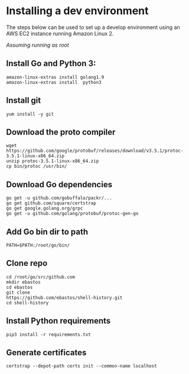 
# Installing a dev environment

The steps below can be used to set up a develop environment using an AWS EC2 instance running Amazon Linux 2.

*Assuming running as root* 

## Install Go and Python 3:

```
amazon-linux-extras install golang1.9
amazon-linux-extras install  python3
```

## Install git
```
yum install -y git
```

## Download the proto compiler
```
wget https://github.com/google/protobuf/releases/download/v3.5.1/protoc-3.5.1-linux-x86_64.zip
unzip protoc-3.5.1-linux-x86_64.zip
cp bin/protoc /usr/bin/
```

## Download Go dependencies
```
go get -u github.com/gobuffalo/packr/...
go get github.com/square/certstrap
go get google.golang.org/grpc
go get -u github.com/golang/protobuf/protoc-gen-go
```

## Add Go bin dir to path
```
PATH=$PATH:/root/go/bin/
```

## Clone repo
```
cd /root/go/src/github.com
mkdir ebastos
cd ebastos
git clone 
https://github.com/ebastos/shell-history.git
cd shell-history
```

## Install Python requirements
```
pip3 install -r requirements.txt
```

## Generate certificates
```
certstrap --depot-path certs init --common-name localhost
```